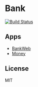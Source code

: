 # Bank

[![Build Status](https://travis-ci.org/wojtekmach/bank.svg?branch=master)](https://travis-ci.org/wojtekmach/bank)

## Apps

- [BankWeb](apps/bank_web)
- [Money](apps/money)

## License

MIT
